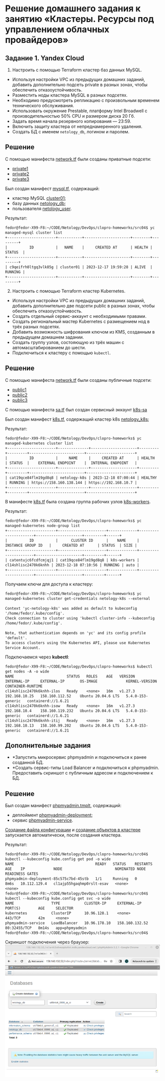 # Решение домашнего задания к занятию «Кластеры. Ресурсы под управлением облачных провайдеров»

## Задание 1. Yandex Cloud

1. Настроить с помощью Terraform кластер баз данных MySQL.

 - Используя настройки VPC из предыдущих домашних заданий, добавить дополнительно подсеть private в разных зонах, чтобы обеспечить отказоустойчивость. 
 - Разместить ноды кластера MySQL в разных подсетях.
 - Необходимо предусмотреть репликацию с произвольным временем технического обслуживания.
 - Использовать окружение Prestable, платформу Intel Broadwell с производительностью 50% CPU и размером диска 20 Гб.
 - Задать время начала резервного копирования — 23:59.
 - Включить защиту кластера от непреднамеренного удаления.
 - Создать БД с именем `netology_db`, логином и паролем.

## Решение

С помощью манифеста [network.tf](src04/network.tf) были созданы приватные подсети:
- [private1](https://github.com/fedor-metsger/clopro-homeworks/blob/ab8775981c81a8cdee798b2e739953665b378595/src04/network.tf#L33)
- [private2](https://github.com/fedor-metsger/clopro-homeworks/blob/ab8775981c81a8cdee798b2e739953665b378595/src04/network.tf#L38)
- [private3](https://github.com/fedor-metsger/clopro-homeworks/blob/ab8775981c81a8cdee798b2e739953665b378595/src04/network.tf#L43)

Был создан манифест [mysql.tf](src04/mysql.tf), содержащий:
- кластер MySQL [cluster01](https://github.com/fedor-metsger/clopro-homeworks/blob/ab8775981c81a8cdee798b2e739953665b378595/src04/mysql.tf#L2);
- базу данных [netology_db](https://github.com/fedor-metsger/clopro-homeworks/blob/ab8775981c81a8cdee798b2e739953665b378595/src04/mysql.tf#L42);
- пользователя [netology_user](https://github.com/fedor-metsger/clopro-homeworks/blob/ab8775981c81a8cdee798b2e739953665b378595/src04/mysql.tf#L47).

Результат:
```
fedor@fedor-X99-F8:~/CODE/Netology/DevOps/clopro-homeworks/src04$ yc managed-mysql cluster list
+----------------------+-----------+---------------------+--------+---------+
|          ID          |   NAME    |     CREATED AT      | HEALTH | STATUS  |
+----------------------+-----------+---------------------+--------+---------+
| c9qeifrh0ltgq3vlk85g | cluster01 | 2023-12-17 19:59:28 | ALIVE  | RUNNING |
+----------------------+-----------+---------------------+--------+---------+
```

2. Настроить с помощью Terraform кластер Kubernetes.

 - Используя настройки VPC из предыдущих домашних заданий, добавить дополнительно две подсети public в разных зонах, чтобы обеспечить отказоустойчивость.
 - Создать отдельный сервис-аккаунт с необходимыми правами. 
 - Создать региональный мастер Kubernetes с размещением нод в трёх разных подсетях.
 - Добавить возможность шифрования ключом из KMS, созданным в предыдущем домашнем задании.
 - Создать группу узлов, состояющую из трёх машин с автомасштабированием до шести.
 - Подключиться к кластеру с помощью `kubectl`.

## Решение

С помощью манифеста [network.tf](src04/network.tf) были созданы публичные подсети:
- [public1](https://github.com/fedor-metsger/clopro-homeworks/blob/ab8775981c81a8cdee798b2e739953665b378595/src04/network.tf#L11)
- [public2](https://github.com/fedor-metsger/clopro-homeworks/blob/ab8775981c81a8cdee798b2e739953665b378595/src04/network.tf#L16)
- [public3](https://github.com/fedor-metsger/clopro-homeworks/blob/ab8775981c81a8cdee798b2e739953665b378595/src04/network.tf#L21)

С помощью манифеста [sa.tf](src04/sa.tf) был создан сервисный эккаунт [k8s-sa](https://github.com/fedor-metsger/clopro-homeworks/blob/ab8775981c81a8cdee798b2e739953665b378595/src04/sa.tf#L3)

Был создан манифест [k8s.tf](src04/k8s.tf), содержащий кластер k8s [netology_k8s](https://github.com/fedor-metsger/clopro-homeworks/blob/ab8775981c81a8cdee798b2e739953665b378595/src04/k8s.tf#L3);

Результат:
```
fedor@fedor-X99-F8:~/CODE/Netology/DevOps/clopro-homeworks$ yc managed-kubernetes cluster list
+----------------------+--------------+---------------------+---------+---------+-------------------------+----------------------+
|          ID          |     NAME     |     CREATED AT      | HEALTH  | STATUS  |    EXTERNAL ENDPOINT    |  INTERNAL ENDPOINT   |
+----------------------+--------------+---------------------+---------+---------+-------------------------+----------------------+
| cat19qce84flm19gd8q8 | netology-k8s | 2023-12-18 07:00:44 | HEALTHY | RUNNING | https://158.160.138.144 | https://192.168.10.7 |
+----------------------+--------------+---------------------+---------+---------+-------------------------+----------------------+
```

В манифесте [k8s.tf](src04/k8s.tf) была создана группа рабочих узлов [k8s-workers](https://github.com/fedor-metsger/clopro-homeworks/blob/ab8775981c81a8cdee798b2e739953665b378595/src04/k8s.tf#L44).

Результат:
```
fedor@fedor-X99-F8:~/CODE/Netology/DevOps/clopro-homeworks$ yc managed-kubernetes node-group list
+----------------------+----------------------+-------------+----------------------+---------------------+---------+------+
|          ID          |      CLUSTER ID      |    NAME     |  INSTANCE GROUP ID   |     CREATED AT      | STATUS  | SIZE |
+----------------------+----------------------+-------------+----------------------+---------------------+---------+------+
| catentujc6fcdfcmjqj1 | cat19qce84flm19gd8q8 | k8s-workers | cl14shlisc2470k6knhh | 2023-12-18 07:10:56 | RUNNING | auto |
+----------------------+----------------------+-------------+----------------------+---------------------+---------+------+
```

Получаем ключи для доступа к кластеру:
```
fedor@fedor-X99-F8:~/CODE/Netology/DevOps/clopro-homeworks$ yc managed-kubernetes cluster get-credentials netology-k8s --external

Context 'yc-netology-k8s' was added as default to kubeconfig '/home/fedor/.kube/config'.
Check connection to cluster using 'kubectl cluster-info --kubeconfig /home/fedor/.kube/config'.

Note, that authentication depends on 'yc' and its config profile 'default'.
To access clusters using the Kubernetes API, please use Kubernetes Service Account.
```

Подключаемся через **kubectl**:
```
fedor@fedor-X99-F8:~/CODE/Netology/DevOps/clopro-homeworks$ kubectl get nodes -A -o wide
NAME                        STATUS   ROLES    AGE   VERSION   INTERNAL-IP     EXTERNAL-IP       OS-IMAGE             KERNEL-VERSION      CONTAINER-RUNTIME
cl14shlisc2470k6knhh-ilos   Ready    <none>   16m   v1.27.3   192.168.10.25   158.160.112.52    Ubuntu 20.04.6 LTS   5.4.0-153-generic   containerd://1.6.21
cl14shlisc2470k6knhh-isow   Ready    <none>   16m   v1.27.3   192.168.10.4    158.160.119.232   Ubuntu 20.04.6 LTS   5.4.0-153-generic   containerd://1.6.21
cl14shlisc2470k6knhh-itij   Ready    <none>   16m   v1.27.3   192.168.10.13   158.160.99.202    Ubuntu 20.04.6 LTS   5.4.0-153-generic   containerd://1.6.21
```

## Дополнительные задания

 - *Запустить микросервис phpmyadmin и подключиться к ранее созданной БД.
 - *Создать сервис-типы Load Balancer и подключиться к phpmyadmin. Предоставить скриншот с публичным адресом и подключением к БД.

## Решение

Был создан манифест [phpmyadmin.tmplt](src04/phpmyadmin.tmplt), содержащий:
- деплоймент [phpmyadmin-deployment](https://github.com/fedor-metsger/clopro-homeworks/blob/ab8775981c81a8cdee798b2e739953665b378595/src04/phpmyadmin.tmplt#L5);
- сервис [phpmyadmin-service](https://github.com/fedor-metsger/clopro-homeworks/blob/ab8775981c81a8cdee798b2e739953665b378595/src04/phpmyadmin.tmplt#L39).

[Создание файла конфигурации](https://github.com/fedor-metsger/clopro-homeworks/blob/87f1a16b286a95a00486660b268f77d6668bd7b5/src04/k8s_objects.tf#L6) и
[создание объектов в кластере](https://github.com/fedor-metsger/clopro-homeworks/blob/87f1a16b286a95a00486660b268f77d6668bd7b5/src04/k8s_objects.tf#L31)
запускается автоматически, после создания кластера.

Результат:
```
fedor@fedor-X99-F8:~/CODE/Netology/DevOps/clopro-homeworks/src04$ kubectl --kubeconfig kube.config get pod -o wide
NAME                                     READY   STATUS    RESTARTS   AGE    IP             NODE                        NOMINATED NODE   READINESS GATES
phpmyadmin-deployment-85c575c7bd-45stb   1/1     Running   0          8m6s   10.112.129.4   cl1ajp55hgaqhmp0rslt-esav   <none>           <none>
fedor@fedor-X99-F8:~/CODE/Netology/DevOps/clopro-homeworks/src04$ kubectl --kubeconfig kube.config get svc -o wide
NAME                 TYPE           CLUSTER-IP     EXTERNAL-IP      PORT(S)        AGE     SELECTOR
kubernetes           ClusterIP      10.96.128.1    <none>           443/TCP        42m     <none>
phpmyadmin-service   LoadBalancer   10.96.178.10   158.160.132.52   80:32455/TCP   8m14s   app=phpmyadmin
fedor@fedor-X99-F8:~/CODE/Netology/DevOps/clopro-homeworks/src04$
```

Скриншот подключения через браузер:
![](pics/PIC014.png)
